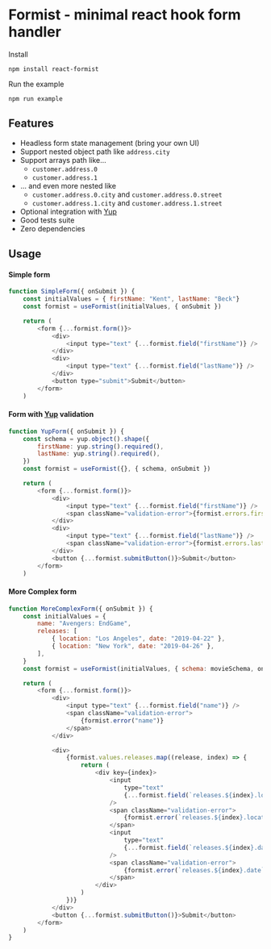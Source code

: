 # Formist - minimal react hook form handler

Install

`npm install react-formist`

Run the example

`npm run example`

## Features

-   Headless form state management (bring your own UI)
-   Support nested object path like `address.city`
-   Support arrays path like...
    -   `customer.address.0`
    -   `customer.address.1`
-   ... and even more nested like
    -   `customer.address.0.city` and `customer.address.0.street`
    -   `customer.address.1.city` and `customer.address.1.street`
-   Optional integration with [Yup](https://github.com/jquense/yup)
-   Good tests suite
-   Zero dependencies

## Usage

#### Simple form

```js
function SimpleForm({ onSubmit }) {
    const initialValues = { firstName: "Kent", lastName: "Beck"}
    const formist = useFormist(initialValues, { onSubmit })

    return (
        <form {...formist.form()}>
            <div>
                <input type="text" {...formist.field("firstName")} />
            </div>
            <div>
                <input type="text" {...formist.field("lastName")} />
            </div>
            <button type="submit">Submit</button>
        </form>
    )
```

#### Form with [Yup](https://github.com/jquense/yup) validation

```js
function YupForm({ onSubmit }) {
    const schema = yup.object().shape({
        firstName: yup.string().required(),
        lastName: yup.string().required(),
    })
    const formist = useFormist({}, { schema, onSubmit })

    return (
        <form {...formist.form()}>
            <div>
                <input type="text" {...formist.field("firstName")} />
                <span className="validation-error">{formist.errors.firstName}</span>
            </div>
            <div>
                <input type="text" {...formist.field("lastName")} />
                <span className="validation-error">{formist.errors.lastName}</span>
            </div>
            <button {...formist.submitButton()}>Submit</button>
        </form>
    )
```

#### More Complex form

```js
function MoreComplexForm({ onSubmit }) {
    const initialValues = {
        name: "Avengers: EndGame",
        releases: [
            { location: "Los Angeles", date: "2019-04-22" },
            { location: "New York", date: "2019-04-26" },
        ],
    }
    const formist = useFormist(initialValues, { schema: movieSchema, onSubmit })

    return (
        <form {...formist.form()}>
            <div>
                <input type="text" {...formist.field("name")} />
                <span className="validation-error">
                    {formist.error("name")}
                </span>
            </div>

            <div>
                {formist.values.releases.map((release, index) => {
                    return (
                        <div key={index}>
                            <input
                                type="text"
                                {...formist.field(`releases.${index}.location`)}
                            />
                            <span className="validation-error">
                                {formist.error(`releases.${index}.location`)}
                            </span>
                            <input
                                type="text"
                                {...formist.field(`releases.${index}.date`)}
                            />
                            <span className="validation-error">
                                {formist.error(`releases.${index}.date`)}
                            </span>
                        </div>
                    )
                })}
            </div>
            <button {...formist.submitButton()}>Submit</button>
        </form>
    )
}
```
